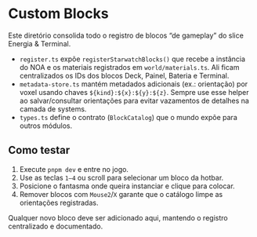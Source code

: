 # Custom Blocks

Este diretório consolida todo o registro de blocos “de gameplay” do slice Energia & Terminal.

- `register.ts` expõe `registerStarwatchBlocks()` que recebe a instância do NOA e os materiais
  registrados em `world/materials.ts`. Ali ficam centralizados os IDs dos blocos Deck, Painel,
  Bateria e Terminal.
- `metadata-store.ts` mantém metadados adicionais (ex.: orientação) por voxel usando chaves
  `${kind}:${x}:${y}:${z}`. Sempre use esse helper ao salvar/consultar orientações para evitar
  vazamentos de detalhes na camada de systems.
- `types.ts` define o contrato (`BlockCatalog`) que o mundo expõe para outros módulos.

## Como testar

1. Execute `pnpm dev` e entre no jogo.
2. Use as teclas `1–4` ou scroll para selecionar um bloco da hotbar.
3. Posicione o fantasma onde queira instanciar e clique para colocar.
4. Remover blocos com `Mouse2`/`X` garante que o catálogo limpe as orientações registradas.

Qualquer novo bloco deve ser adicionado aqui, mantendo o registro centralizado e documentado.

